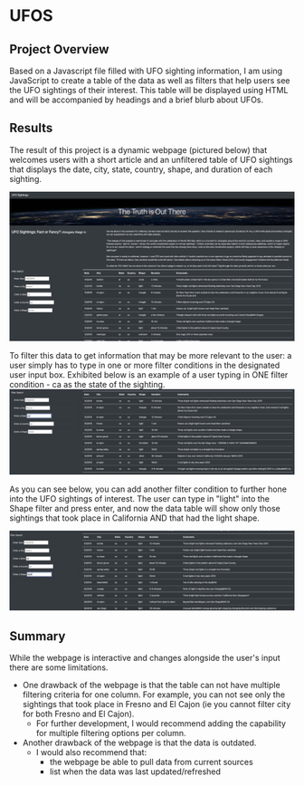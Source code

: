 # UFOS

## Project Overview

Based on a Javascript file filled with UFO sighting information, I am using JavaScript to create a table of the data as well as filters that help users see the UFO sightings of their interest. This table will be displayed using HTML and will be accompanied by headings and a brief blurb about UFOs.

## Results

The result of this project is a dynamic webpage (pictured below) that welcomes users with a short article and an unfiltered table of UFO sightings that displays the date, city, state, country, shape, and duration of each sighting.

![](/static/images/UFO_webpage.png)

To filter this data to get information that may be more relevant to the user: a user simply has to type in one or more filter conditions in the designated user input box. Exhibited below is an example of a user typing in ONE filter condition - ca as the state of the sighting. 
![](/static/images/state_filter_UFO.png)

As you can see below, you can add another filter condition to further hone into the UFO sightings of interest. The user can type in "light" into the Shape filter and press enter, and now the data table will show only those sightings that took place in California AND that had the light shape. 

![](/static/images/shape_filter_UFO.png)



## Summary 

While the webpage is interactive and changes alongside the user's input there are some limitations.
- One drawback of the webpage is that the table can not have multiple filtering criteria for one column. For example, you can not see only the sightings that took place in Fresno and El Cajon (ie you cannot filter city for both Fresno and El Cajon). 
  - For further development, I would recommend adding the capability for multiple filtering options per column. 
- Another drawback of the webpage is that the data is outdated.
  - I would also recommend that: 
    - the webpage be able to pull data from current sources
    - list when the data was last updated/refreshed
